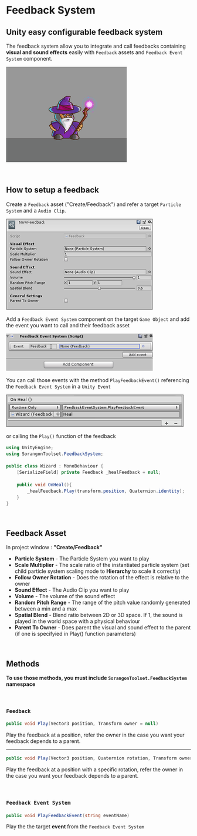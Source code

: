 # Feedback System

## Unity easy configurable feedback system

The feedback system allow you to integrate and call feedbacks containing <b>visual and sound effects</b> easily with `Feedback` assets and `Feedback Event System` component.

![DemoGif](./Documentation/gif_feedbackSystemDemo.gif)

&nbsp;

## How to setup a feedback

Create a `Feedback` asset ("Create/Feedback") and refer a target `Particle System` and a `Audio Clip`.

![Feedback inspector](./Documentation/img_feedbackInspector.PNG)

Add a `Feedback Event System` component on the target `Game Object` and add the event you want to call and their feedback asset<br>

![Feedback Event Manager](./Documentation/gif_feedbackEventSystem.gif)

You can call those events with the method `PlayFeedbackEvent()` referencing the `Feedback Event System` in a `Unity Event`

![Unity Event System Feedback Call](./Documentation/img_feedbackUnityEvent.PNG)

or calling the `Play()` function of the feedback

```cs
using UnityEngine;
using SorangonToolset.FeedbackSystem;

public class Wizard : MonoBehaviour {
    [SerializeField] private Feedback _healFeedback = null;

    public void OnHeal(){
        _healFeedback.Play(transform.position, Quaternion.identity);
    }
}
```

&nbsp;

## Feedback Asset

In project window : <b>"Create/Feedback"</b>

<ul>
<li><b>Particle System</b> - The Particle System you want to play</li>
<li><b>Scale Multiplier</b> - The scale ratio of the instantiated particle system (set child particle system scaling mode to <b>Hierarchy</b> to scale it correctly)</li>
<li><b>Follow Owner Rotation</b> - Does the rotation of the effect is relative to the owner</li>
<li><b>Sound Effect</b> - The Audio Clip you want to play</li>
<li><b>Volume</b> - The volume of the sound effect</li>
<li><b>Random Pitch Range</b> - The range of the pitch value randomly generated between a min and a max</li>
<li><b>Spatial Blend</b> - Blend ratio between 2D or 3D space. If 1, the sound is played in the world space with a physical behaviour</li>
<li><b>Parent To Owner</b> - Does parent the visual and sound effect to the parent (if one is specifyied in Play() function parameters)</li>
</ul>

&nbsp;

## Methods

<b>To use those methods, you must include `SorangonToolset.FeedbackSystem` namespace</b>

&nbsp;

### `Feedback`

```cs
public void Play(Vector3 position, Transform owner = null)
```

Play the feedback at a position, refer the owner in the case you want your feedback depends to a parent.

---

```cs
public void Play(Vector3 position, Quaternion rotation, Transform owner = null)
```

Play the feedback at a position with a specific rotation, refer the owner in the case you want your feedback depends to a parent.

&nbsp;

### `Feedback Event System`

```cs
public void PlayFeedbackEvent(string eventName)
```

Play the the target <b> event </b> from the `Feedback Event System`
